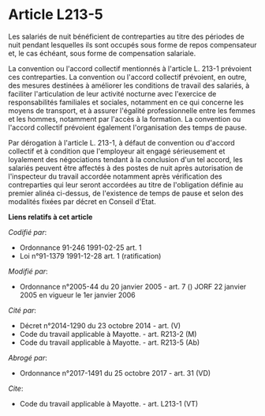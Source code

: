 # Article L213-5

Les salariés de nuit bénéficient de contreparties au titre des périodes de nuit pendant lesquelles ils sont occupés sous
forme de repos compensateur et, le cas échéant, sous forme de compensation salariale.

La convention ou l'accord collectif mentionnés à l'article L. 213-1 prévoient ces contreparties. La convention ou l'accord
collectif prévoient, en outre, des mesures destinées à améliorer les conditions de travail des salariés, à faciliter
l'articulation de leur activité nocturne avec l'exercice de responsabilités familiales et sociales, notamment en ce qui
concerne les moyens de transport, et à assurer l'égalité professionnelle entre les femmes et les hommes, notamment par
l'accès à la formation. La convention ou l'accord collectif prévoient également l'organisation des temps de pause.

Par dérogation à l'article L. 213-1, à défaut de convention ou d'accord collectif et à condition que l'employeur ait engagé
sérieusement et loyalement des négociations tendant à la conclusion d'un tel accord, les salariés peuvent être affectés à des
postes de nuit après autorisation de l'inspecteur du travail accordée notamment après vérification des contreparties qui leur
seront accordées au titre de l'obligation définie au premier alinéa ci-dessus, de l'existence de temps de pause et selon des
modalités fixées par décret en Conseil d'Etat.

**Liens relatifs à cet article**

_Codifié par_:

  - Ordonnance 91-246 1991-02-25 art. 1
  - Loi n°91-1379 1991-12-28 art. 1 (ratification)

_Modifié par_:

  - Ordonnance n°2005-44 du 20 janvier 2005 - art. 7 () JORF 22 janvier 2005 en vigueur le 1er janvier 2006

_Cité par_:

  - Décret n°2014-1290 du 23 octobre 2014 - art. (V)
  - Code du travail applicable à Mayotte. - art. R213-2 (M)
  - Code du travail applicable à Mayotte. - art. R213-5 (Ab)

_Abrogé par_:

  - Ordonnance n°2017-1491 du 25 octobre 2017 - art. 31 (VD)

_Cite_:

  - Code du travail applicable à Mayotte. - art. L213-1 (VT)

